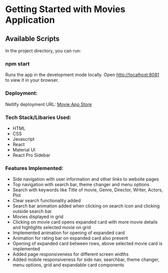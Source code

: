 # Getting Started with Movies Application

## Available Scripts

In the project directory, you can run:

### npm start

Runs the app in the development mode locally.
Open [http://localhost:8081](http://localhost:8081) to view it in your browser.

### Deployment:

Netlify deployment URL: [Movie App Store](https://movie-app-store.netlify.app/)

### Tech Stack/Libaries Used:

- HTML
- CSS
- Javascript
- React
- Material UI
- React Pro Sidebar

### Features Implemented:

- Side navigation with user information and other links to website pages
- Top navigation with search bar, theme changer and menu options
- Search with keywords like Title of movie, Genre, Director, Writer, Actors, Plot
- Clear search functionality added
- Search bar animation added when clicking on search icon and clicking outside search bar
- Movies displayed in grid
- Clicking on movie card opens expanded card with more movie details and highlights selected movie on grid
- Implemented animation for opening of expanded card
- Animation for rating bar on expanded card also present
- Opening of expanded card between rows, above selected movie card is implemented
- Added page responsiveness for different screen widths
- Added mobile responsiveness for side nav, searchbar, theme changer, menu options, grid and expandable card components
